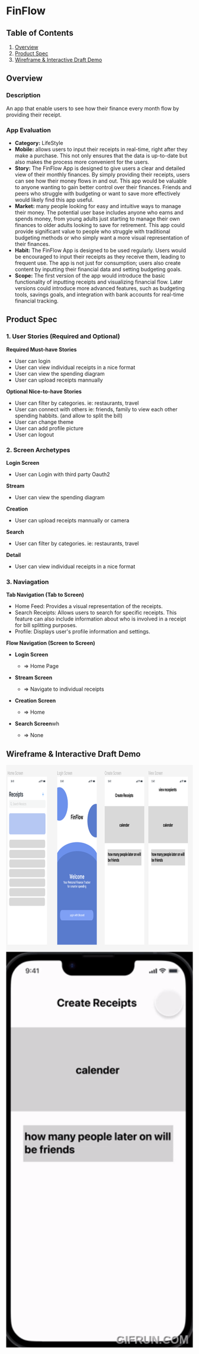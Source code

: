 # FinFlow

## Table of Contents

1. [Overview](#Overview)
2. [Product Spec](#product-spec)
3. [Wireframe & Interactive Draft Demo](#Wireframe-&-Interactive-Draft-Demo)

## Overview

### Description
An app that enable users to see how their finance every month flow by providing their receipt.

### App Evaluation   
 - **Category:** LifeStyle
 - **Mobile:** allows users to input their receipts in real-time, right after they make a purchase. This not only ensures that the data is up-to-date but also makes the process more convenient for the users.
 - **Story:** The FinFlow App is designed to give users a clear and detailed view of their monthly finances. By simply providing their receipts, users can see how their money flows in and out. This app would be valuable to anyone wanting to gain better control over their finances. Friends and peers who struggle with budgeting or want to save more effectively would likely find this app useful.
 - **Market:** many people looking for easy and intuitive ways to manage their money. The potential user base includes anyone who earns and spends money, from young adults just starting to manage their own finances to older adults looking to save for retirement. This app could provide significant value to people who struggle with traditional budgeting methods or who simply want a more visual representation of their finances.
 - **Habit:** The FinFlow App is designed to be used regularly. Users would be encouraged to input their receipts as they receive them, leading to frequent use. The app is not just for consumption; users also create content by inputting their financial data and setting budgeting goals.
 - **Scope:** The first version of the app would introduce the basic functionality of inputting receipts and visualizing financial flow. Later versions could introduce more advanced features, such as budgeting tools, savings goals, and integration with bank accounts for real-time financial tracking.
 
## Product Spec

### 1. User Stories (Required and Optional)

**Required Must-have Stories**
- User can login
- User can view individual receipts in a nice format
- User can view the spending diagram
- User can upload receipts mannually

**Optional Nice-to-have Stories**
- User can filter by categories. ie: restaurants, travel 
- User can connect with others ie: friends, family to view each other spending habbits. (and allow to split the bill)
- User can change theme
- User can add profile picture
- User can logout

### 2. Screen Archetypes
**Login Screen**
 - User can Login with third party Oauth2

**Stream**
 - User can view the spending diagram

**Creation**
 - User can upload receipts mannually or camera

**Search** 
 - User can filter by categories. ie: restaurants, travel 

 **Detail**
  - User can view individual receipts in a nice format

### 3. Naviagation
**Tab Navigation (Tab to Screen)**
- Home Feed: Provides a visual representation of the receipts.
- Search Receipts: Allows users to search for specific receipts. This feature can also include information about who is involved in a receipt for bill splitting purposes.
- Profile: Displays user's profile information and settings.

**Flow Navigation (Screen to Screen)**

- **Login Screen**
  - => Home Page

- **Stream Screen**
  - => Navigate to individual receipts

- **Creation Screen**
  - => Home 

- **Search Screen**wh
  - => None


## Wireframe & Interactive Draft Demo
  
<img src="./assets/wireframe.png" width="600" height="500">
<img src="./assets/interactive_Prototype.gif" width=600>

